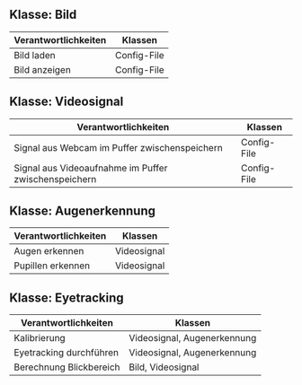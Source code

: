 ## Klasse: Bild

|Verantwortlichkeiten| Klassen |
|--|--|
| Bild laden | Config-File |
| Bild anzeigen | Config-File |

## Klasse: Videosignal

|Verantwortlichkeiten | Klassen |
|--|--|
| Signal aus Webcam im Puffer zwischenspeichern | Config-File |
| Signal aus Videoaufnahme im Puffer zwischenspeichern | Config-File |

## Klasse: Augenerkennung

|Verantwortlichkeiten | Klassen |
|--|--|
| Augen erkennen | Videosignal |
| Pupillen erkennen | Videosignal |


## Klasse: Eyetracking

|Verantwortlichkeiten | Klassen |
|--|--|
| Kalibrierung | Videosignal, Augenerkennung |
| Eyetracking durchführen | Videosignal, Augenerkennung |
| Berechnung Blickbereich | Bild, Videosignal |